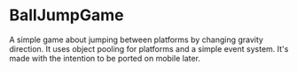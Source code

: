 # BallJumpGame
A simple game about jumping between platforms by changing gravity direction. It uses object pooling for platforms and a simple event system. 
It's made with the intention to be ported on mobile later.
